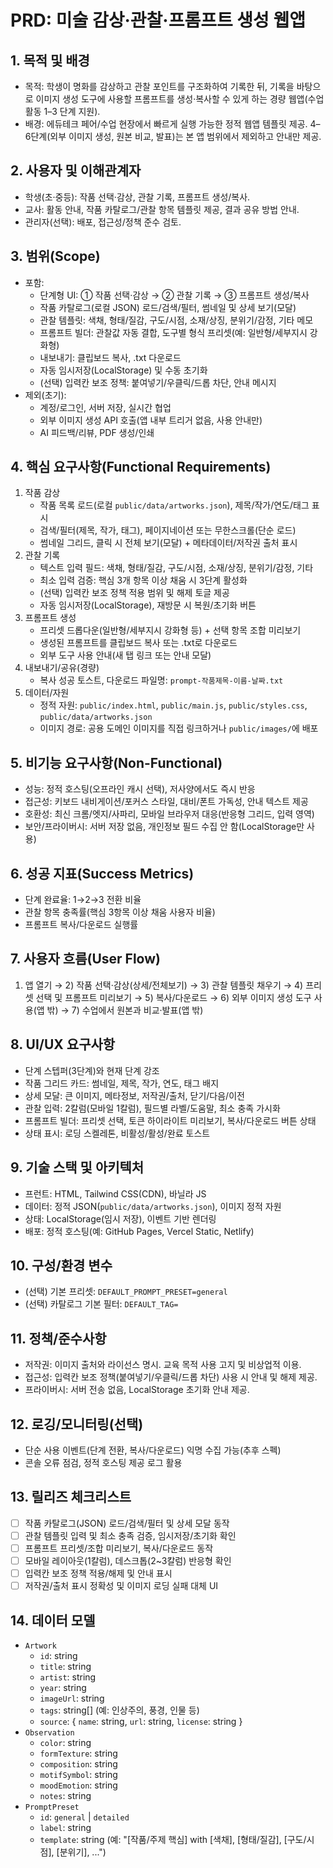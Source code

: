 # PRD: 미술 감상·관찰·프롬프트 생성 웹앱

## 1. 목적 및 배경
- 목적: 학생이 명화를 감상하고 관찰 포인트를 구조화하여 기록한 뒤, 기록을 바탕으로 이미지 생성 도구에 사용할 프롬프트를 생성·복사할 수 있게 하는 경량 웹앱(수업 활동 1–3 단계 지원).
- 배경: 에듀테크 페어/수업 현장에서 빠르게 실행 가능한 정적 웹앱 템플릿 제공. 4–6단계(외부 이미지 생성, 원본 비교, 발표)는 본 앱 범위에서 제외하고 안내만 제공.

## 2. 사용자 및 이해관계자
- 학생(초·중등): 작품 선택·감상, 관찰 기록, 프롬프트 생성/복사.
- 교사: 활동 안내, 작품 카탈로그/관찰 항목 템플릿 제공, 결과 공유 방법 안내.
- 관리자(선택): 배포, 접근성/정책 준수 검토.

## 3. 범위(Scope)
- 포함:
  - 단계형 UI: ① 작품 선택·감상 → ② 관찰 기록 → ③ 프롬프트 생성/복사
  - 작품 카탈로그(로컬 JSON) 로드/검색/필터, 썸네일 및 상세 보기(모달)
  - 관찰 템플릿: 색채, 형태/질감, 구도/시점, 소재/상징, 분위기/감정, 기타 메모
  - 프롬프트 빌더: 관찰값 자동 결합, 도구별 형식 프리셋(예: 일반형/세부지시 강화형)
  - 내보내기: 클립보드 복사, .txt 다운로드
  - 자동 임시저장(LocalStorage) 및 수동 초기화
  - (선택) 입력칸 보조 정책: 붙여넣기/우클릭/드롭 차단, 안내 메시지
- 제외(초기):
  - 계정/로그인, 서버 저장, 실시간 협업
  - 외부 이미지 생성 API 호출(앱 내부 트리거 없음, 사용 안내만)
  - AI 피드백/리뷰, PDF 생성/인쇄

## 4. 핵심 요구사항(Functional Requirements)
1) 작품 감상
   - 작품 목록 로드(로컬 `public/data/artworks.json`), 제목/작가/연도/태그 표시
   - 검색/필터(제목, 작가, 태그), 페이지네이션 또는 무한스크롤(단순 로드)
   - 썸네일 그리드, 클릭 시 전체 보기(모달) + 메타데이터/저작권 출처 표시
2) 관찰 기록
   - 텍스트 입력 필드: 색채, 형태/질감, 구도/시점, 소재/상징, 분위기/감정, 기타
   - 최소 입력 검증: 핵심 3개 항목 이상 채움 시 3단계 활성화
   - (선택) 입력칸 보조 정책 적용 범위 및 해제 토글 제공
   - 자동 임시저장(LocalStorage), 재방문 시 복원/초기화 버튼
3) 프롬프트 생성
   - 프리셋 드롭다운(일반형/세부지시 강화형 등) + 선택 항목 조합 미리보기
   - 생성된 프롬프트를 클립보드 복사 또는 .txt로 다운로드
   - 외부 도구 사용 안내(새 탭 링크 또는 안내 모달)
4) 내보내기/공유(경량)
   - 복사 성공 토스트, 다운로드 파일명: `prompt-작품제목-이름-날짜.txt`
5) 데이터/자원
   - 정적 자원: `public/index.html`, `public/main.js`, `public/styles.css`, `public/data/artworks.json`
   - 이미지 경로: 공용 도메인 이미지를 직접 링크하거나 `public/images/`에 배포

## 5. 비기능 요구사항(Non-Functional)
- 성능: 정적 호스팅(오프라인 캐시 선택), 저사양에서도 즉시 반응
- 접근성: 키보드 내비게이션/포커스 스타일, 대비/폰트 가독성, 안내 텍스트 제공
- 호환성: 최신 크롬/엣지/사파리, 모바일 브라우저 대응(반응형 그리드, 입력 영역)
- 보안/프라이버시: 서버 저장 없음, 개인정보 필드 수집 안 함(LocalStorage만 사용)

## 6. 성공 지표(Success Metrics)
- 단계 완료율: 1→2→3 전환 비율
- 관찰 항목 충족률(핵심 3항목 이상 채움 사용자 비율)
- 프롬프트 복사/다운로드 실행률

## 7. 사용자 흐름(User Flow)
1) 앱 열기 → 2) 작품 선택·감상(상세/전체보기) → 3) 관찰 템플릿 채우기 → 4) 프리셋 선택 및 프롬프트 미리보기 → 5) 복사/다운로드 → 6) 외부 이미지 생성 도구 사용(앱 밖) → 7) 수업에서 원본과 비교·발표(앱 밖)

## 8. UI/UX 요구사항
- 단계 스텝퍼(3단계)와 현재 단계 강조
- 작품 그리드 카드: 썸네일, 제목, 작가, 연도, 태그 배지
- 상세 모달: 큰 이미지, 메타정보, 저작권/출처, 닫기/다음/이전
- 관찰 입력: 2칼럼(모바일 1칼럼), 필드별 라벨/도움말, 최소 충족 가시화
- 프롬프트 빌더: 프리셋 선택, 토큰 하이라이트 미리보기, 복사/다운로드 버튼 상태
- 상태 표시: 로딩 스켈레톤, 비활성/활성/완료 토스트

## 9. 기술 스택 및 아키텍처
- 프런트: HTML, Tailwind CSS(CDN), 바닐라 JS
- 데이터: 정적 JSON(`public/data/artworks.json`), 이미지 정적 자원
- 상태: LocalStorage(임시 저장), 이벤트 기반 렌더링
- 배포: 정적 호스팅(예: GitHub Pages, Vercel Static, Netlify)

## 10. 구성/환경 변수
- (선택) 기본 프리셋: `DEFAULT_PROMPT_PRESET=general`
- (선택) 카탈로그 기본 필터: `DEFAULT_TAG=`

## 11. 정책/준수사항
- 저작권: 이미지 출처와 라이선스 명시. 교육 목적 사용 고지 및 비상업적 이용.
- 접근성: 입력칸 보조 정책(붙여넣기/우클릭/드롭 차단) 사용 시 안내 및 해제 제공.
- 프라이버시: 서버 전송 없음, LocalStorage 초기화 안내 제공.

## 12. 로깅/모니터링(선택)
- 단순 사용 이벤트(단계 전환, 복사/다운로드) 익명 수집 가능(추후 스펙)
- 콘솔 오류 점검, 정적 호스팅 제공 로그 활용

## 13. 릴리즈 체크리스트
- [ ] 작품 카탈로그(JSON) 로드/검색/필터 및 상세 모달 동작
- [ ] 관찰 템플릿 입력 및 최소 충족 검증, 임시저장/초기화 확인
- [ ] 프롬프트 프리셋/조합 미리보기, 복사/다운로드 동작
- [ ] 모바일 레이아웃(1칼럼), 데스크톱(2~3칼럼) 반응형 확인
- [ ] 입력칸 보조 정책 적용/해제 및 안내 표시
- [ ] 저작권/출처 표시 정확성 및 이미지 로딩 실패 대체 UI

## 14. 데이터 모델
- `Artwork`
  - `id`: string
  - `title`: string
  - `artist`: string
  - `year`: string
  - `imageUrl`: string
  - `tags`: string[] (예: 인상주의, 풍경, 인물 등)
  - `source`: { `name`: string, `url`: string, `license`: string }
- `Observation`
  - `color`: string
  - `formTexture`: string
  - `composition`: string
  - `motifSymbol`: string
  - `moodEmotion`: string
  - `notes`: string
- `PromptPreset`
  - `id`: `general` | `detailed`
  - `label`: string
  - `template`: string (예: "[작품/주제 핵심] with [색채], [형태/질감], [구도/시점], [분위기], ...")


